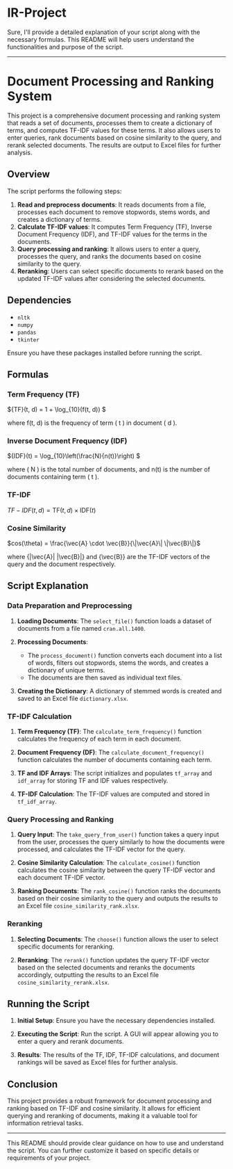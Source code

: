 # IR-Project

Sure, I'll provide a detailed explanation of your script along with the necessary formulas. This README will help users understand the functionalities and purpose of the script.

---

# Document Processing and Ranking System

This project is a comprehensive document processing and ranking system that reads a set of documents, processes them to create a dictionary of terms, and computes TF-IDF values for these terms. It also allows users to enter queries, rank documents based on cosine similarity to the query, and rerank selected documents. The results are output to Excel files for further analysis.

## Overview

The script performs the following steps:

1. **Read and preprocess documents**: It reads documents from a file, processes each document to remove stopwords, stems words, and creates a dictionary of terms.
2. **Calculate TF-IDF values**: It computes Term Frequency (TF), Inverse Document Frequency (IDF), and TF-IDF values for the terms in the documents.
3. **Query processing and ranking**: It allows users to enter a query, processes the query, and ranks the documents based on cosine similarity to the query.
4. **Reranking**: Users can select specific documents to rerank based on the updated TF-IDF values after considering the selected documents.

## Dependencies

- `nltk`
- `numpy`
- `pandas`
- `tkinter`

Ensure you have these packages installed before running the script.

## Formulas

### Term Frequency (TF)

${TF}(t, d) = 1 + \log_{10}(f(t, d)) $

where f(t, d) is the frequency of term \( t \) in document \( d \).

### Inverse Document Frequency (IDF)

${IDF}(t) = \log_{10}\left(\frac{N}{n(t)}\right) $

where \( N \) is the total number of documents, and n(t) is the number of documents containing term \( t \).

### TF-IDF

${TF-IDF}(t, d) = \text{TF}(t, d) \times \text{IDF}(t)$

### Cosine Similarity

$cos(\theta) = \frac{\vec{A} \cdot \vec{B}}{\|\vec{A}\| \|\vec{B}\|}$

where {\|\vec{A}\| \|\vec{B}\|} and {\vec{B}\} are the TF-IDF vectors of the query and the document respectively.

## Script Explanation

### Data Preparation and Preprocessing

1. **Loading Documents**: The `select_file()` function loads a dataset of documents from a file named `cran.all.1400`.

2. **Processing Documents**: 
    - The `process_document()` function converts each document into a list of words, filters out stopwords, stems the words, and creates a dictionary of unique terms.
    - The documents are then saved as individual text files.

3. **Creating the Dictionary**: A dictionary of stemmed words is created and saved to an Excel file `dictionary.xlsx`.

### TF-IDF Calculation

1. **Term Frequency (TF)**: The `calculate_term_frequency()` function calculates the frequency of each term in each document.

2. **Document Frequency (DF)**: The `calculate_document_frequency()` function calculates the number of documents containing each term.

3. **TF and IDF Arrays**: The script initializes and populates `tf_array` and `idf_array` for storing TF and IDF values respectively.

4. **TF-IDF Calculation**: The TF-IDF values are computed and stored in `tf_idf_array`.

### Query Processing and Ranking

1. **Query Input**: The `take_query_from_user()` function takes a query input from the user, processes the query similarly to how the documents were processed, and calculates the TF-IDF vector for the query.

2. **Cosine Similarity Calculation**: The `calculate_cosine()` function calculates the cosine similarity between the query TF-IDF vector and each document TF-IDF vector.

3. **Ranking Documents**: The `rank_cosine()` function ranks the documents based on their cosine similarity to the query and outputs the results to an Excel file `cosine_similarity_rank.xlsx`.

### Reranking

1. **Selecting Documents**: The `choose()` function allows the user to select specific documents for reranking.

2. **Reranking**: The `rerank()` function updates the query TF-IDF vector based on the selected documents and reranks the documents accordingly, outputting the results to an Excel file `cosine_similarity_rerank.xlsx`.

## Running the Script

1. **Initial Setup**: Ensure you have the necessary dependencies installed.

2. **Executing the Script**: Run the script. A GUI will appear allowing you to enter a query and rerank documents.

3. **Results**: The results of the TF, IDF, TF-IDF calculations, and document rankings will be saved as Excel files for further analysis.

## Conclusion

This project provides a robust framework for document processing and ranking based on TF-IDF and cosine similarity. It allows for efficient querying and reranking of documents, making it a valuable tool for information retrieval tasks.

---

This README should provide clear guidance on how to use and understand the script. You can further customize it based on specific details or requirements of your project.
